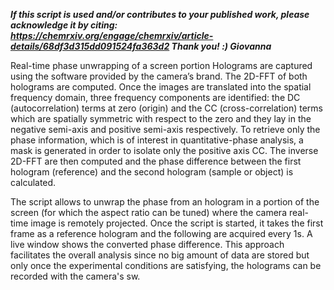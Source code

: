 ***If this script is used and/or contributes to your published work, please acknowledge it by citing:  
https://chemrxiv.org/engage/chemrxiv/article-details/68df3d315dd091524fa363d2
Thank you! :)
Giovanna***



Real-time phase unwrapping of a screen portion
Holograms are captured using the software provided by the camera’s brand. The 2D-FFT of both holograms are computed. Once the images are translated 
into the spatial frequency domain, three frequency components are identified: the DC (autocorrelation) terms at zero (origin) and the CC (cross-correlation) 
terms which are spatially symmetric with respect to the zero and they lay in the negative semi-axis and positive semi-axis respectively. 
To retrieve only the phase information, which is of interest in quantitative-phase analysis, a mask is generated in order to isolate only the positive axis CC. 
The inverse 2D-FFT are then computed and the phase difference between the first hologram (reference) and the second hologram (sample or object) is calculated. 


The script allows to unwrap the phase from an hologram in a portion of the screen (for which the aspect ratio can be tuned)
where the camera real-time image is remotely projected. Once the script is started, it takes the first frame as a reference hologram and
the following are acquired every 1s. A live window shows the converted phase difference. This approach facilitates the overall analysis 
since no big amount of data are stored but only once the experimental conditions are satisfying, the holograms can be recorded with the camera's sw.


